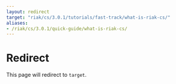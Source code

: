 ```yaml
---
layout: redirect
target: "riak/cs/3.0.1/tutorials/fast-track/what-is-riak-cs/"
aliases:
- /riak/cs/3.0.1/quick-guide/what-is-riak-cs/
---
```


# Redirect

This page will redirect to `target`.
